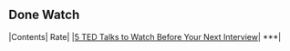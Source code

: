 ## Done Watch

|Contents| Rate|
|[5 TED Talks to Watch Before Your Next Interview](https://www.themuse.com/advice/5-ted-talks-to-watch-before-your-next-interview)| ***|

